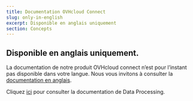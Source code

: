 ```yaml
---
title: Documentation OVHcloud Connect
slug: only-in-english
excerpt: Disponible en anglais uniquement
section: Concepts
---
```


## Disponible en anglais uniquement.

La documentation de notre produit OVHcloud connect n’est pour l’instant pas disponible dans votre langue. Nous vous invitons à consulter la [documentation en anglais](https://docs.ovh.com/gb/en/ovhcloud-connect).

Cliquez [ici](https://docs.ovh.com/gb/en/ovhcloud-connect) pour consulter la documentation de Data Processing.
